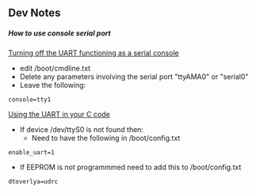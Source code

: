 ## Dev Notes

##### How to use console serial port

[Turning off the UART functioning as a serial console](http://www.raspberry-projects.com/pi/pi-operating-systems/raspbian/io-pins-raspbian/uart-pins)
* edit /boot/cmdline.txt
* Delete any parameters involving the serial port "ttyAMA0" or "serial0"
* Leave the following:
```
console=tty1
```
[Using the UART in your C code](http://www.raspberry-projects.com/pi/programming-in-c/uart-serial-port/using-the-uart)

* If device /dev/ttyS0 is not found then:
  * Need to have the following in /boot/config.txt
```
enable_uart=1
```

* If EEPROM is not programmmed need to add this to /boot/config.txt
```
dtoverlya=udrc
```
